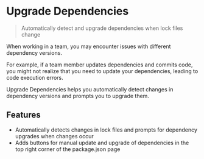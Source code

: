 # Upgrade Dependencies

> Automatically detect and upgrade dependencies when lock files change

When working in a team, you may encounter issues with different dependency versions.

For example, if a team member updates dependencies and commits code, you might not realize that you need to update your dependencies, leading to code execution errors.

Upgrade Dependencies helps you automatically detect changes in dependency versions and prompts you to upgrade them.

## Features

- Automatically detects changes in lock files and prompts for dependency upgrades when changes occur
- Adds buttons for manual update and upgrade of dependencies in the top right corner of the package.json page
